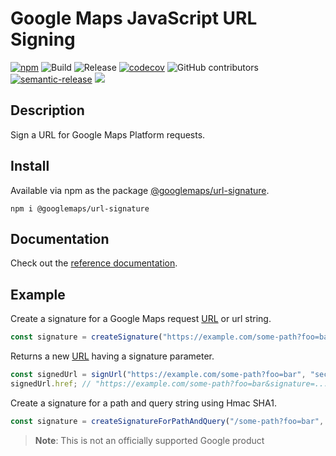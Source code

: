 # Google Maps JavaScript URL Signing

[![npm](https://img.shields.io/npm/v/@googlemaps/url-signature)](https://www.npmjs.com/package/@googlemaps/url-signature)
![Build](https://github.com/googlemaps/js-url-signature/workflows/Build/badge.svg)
![Release](https://github.com/googlemaps/js-url-signature/workflows/Release/badge.svg)
[![codecov](https://codecov.io/gh/googlemaps/js-url-signature/branch/main/graph/badge.svg)](https://codecov.io/gh/googlemaps/js-url-signature)
![GitHub contributors](https://img.shields.io/github/contributors/googlemaps/js-url-signature?color=green)
[![semantic-release](https://img.shields.io/badge/%20%20%F0%9F%93%A6%F0%9F%9A%80-semantic--release-e10079.svg)](https://github.com/semantic-release/semantic-release)
[![](https://github.com/jpoehnelt/in-solidarity-bot/raw/main/static//badge-flat.png)](https://github.com/apps/in-solidarity)

## Description

Sign a URL for Google Maps Platform requests.

## Install

Available via npm as the package [@googlemaps/url-signature](https://www.npmjs.com/package/@googlemaps/url-signature).

`npm i @googlemaps/url-signature`

## Documentation

Check out the [reference documentation](https://googlemaps.github.io/js-url-signature/index.html).

## Example
Create a signature for a Google Maps request [URL](https://developer.mozilla.org/en-US/docs/Web/API/URL) or url string.

 ```ts
const signature = createSignature("https://example.com/some-path?foo=bar", "secret");
```

Returns a new [URL](https://developer.mozilla.org/en-US/docs/Web/API/URL) having a signature parameter.

```ts
const signedUrl = signUrl("https://example.com/some-path?foo=bar", "secret");
signedUrl.href; // "https://example.com/some-path?foo=bar&signature=..."
```

Create a signature for a path and query string using Hmac SHA1.

```ts
const signature = createSignatureForPathAndQuery("/some-path?foo=bar", "secret");
 ```

> **Note**: This is not an officially supported Google product
